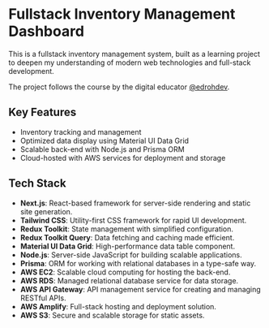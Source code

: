 # Fullstack Inventory Management Dashboard

This is a fullstack inventory management system, built as a learning project to deepen my understanding of modern web technologies and full-stack development.

The project follows the course by the digital educator [@edrohdev](https://github.com/ed-roh/inventory-management/tree/master?tab=readme-ov-file#tech-stack).

## Key Features
- Inventory tracking and management
- Optimized data display using Material UI Data Grid
- Scalable back-end with Node.js and Prisma ORM
- Cloud-hosted with AWS services for deployment and storage

## Tech Stack

- **Next.js**: React-based framework for server-side rendering and static site generation.
- **Tailwind CSS**: Utility-first CSS framework for rapid UI development.
- **Redux Toolkit**: State management with simplified configuration.
- **Redux Toolkit Query**: Data fetching and caching made efficient.
- **Material UI Data Grid**: High-performance data table component.
- **Node.js**: Server-side JavaScript for building scalable applications.
- **Prisma**: ORM for working with relational databases in a type-safe way.
- **AWS EC2**: Scalable cloud computing for hosting the back-end.
- **AWS RDS**: Managed relational database service for data storage.
- **AWS API Gateway**: API management service for creating and managing RESTful APIs.
- **AWS Amplify**: Full-stack hosting and deployment solution.
- **AWS S3**: Secure and scalable storage for static assets.
